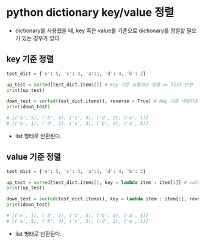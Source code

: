 # python dictionary key/value 정렬
* dictionary를 사용했을 때,  key 혹은 value를 기준으로 dictionary를 정렬할 필요가 있는 경우가 있다.

## key 기준 정렬
```python
test_dict = {'e': 5, 'c': 3, 'a':1, 'd': 4, 'b': 2}

up_test = sorted[test_dict.items()] # Key 기준 오름차순 정렬 => list 반환
print(up_test)

down_test = sorted(test_dict.items(), reverse = True) # Key 기준 내림차순 정렬 => list 반환
print(down_test)

# [('a', 5), ('b', 4), ('c', 3), ('d', 2), ('e', 1)]
# [('e', 1), ('d', 2), ('c', 3), ('b', 4), ('a', 5)]
```
* list  형태로 반환된다.

## value  기준 정렬
```python
test_dict = {'e': 5, 'c': 3, 'a':1, 'd': 4, 'b': 2}

up_test = sorted[test_dict.items(), key = lambda item : item[1]] # value 기준 오름차순 정렬 => list 반환
print(up_test)

down_test = sorted(test_dict.items(), key = lambda item : item[1], reverse = True) # value 기준 내림차순 정렬 => list 반환
print(down_test)

# [('e', 1), ('d', 2), ('c', 3), ('b', 4), ('a', 5)]
# [('a', 5), ('b', 4), ('c', 3), ('d', 2), ('e', 1)]
```
* list 형태로 반환된다.
